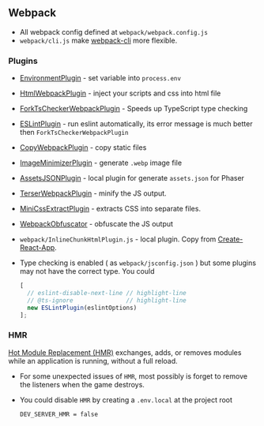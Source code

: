 ## Webpack <!-- {docsify-ignore-all} -->

- All webpack config defined at `webpack/webpack.config.js`
- `webpack/cli.js` make [webpack-cli](https://webpack.js.org/api/cli/) more flexible.

### Plugins

- [EnvironmentPlugin](https://webpack.js.org/plugins/environment-plugin/) - set variable into `process.env`
- [HtmlWebpackPlugin](https://github.com/jantimon/html-webpack-plugin) - inject your scripts and css into html file
- [ForkTsCheckerWebpackPlugin](https://github.com/TypeStrong/fork-ts-checker-webpack-plugin) - Speeds up TypeScript type checking
- [ESLintPlugin](https://github.com/webpack-contrib/eslint-webpack-plugin) - run eslint automatically, its error message is much better then `ForkTsCheckerWebpackPlugin`
- [CopyWebpackPlugin](https://webpack.js.org/plugins/copy-webpack-plugin/) - copy static files
- [ImageMinimizerPlugin](https://github.com/webpack-contrib/image-minimizer-webpack-plugin) - generate `.webp` image file
- [AssetsJSONPlugin](./assets.md) - local plugin for generate `assets.json` for Phaser
- [TerserWebpackPlugin](https://webpack.js.org/plugins/terser-webpack-plugin/) - minify the JS output.
- [MiniCssExtractPlugin](https://webpack.js.org/plugins/mini-css-extract-plugin/) - extracts CSS into separate files.
- [WebpackObfuscator](https://github.com/javascript-obfuscator/webpack-obfuscator) - obfuscate the JS output
- `webpack/InlineChunkHtmlPlugin.js` - local plugin. Copy from [Create-React-App](https://github.com/facebook/create-react-app/blob/master/packages/react-dev-utils/InlineChunkHtmlPlugin.js).
- Type checking is enabled ( as `webpack/jsconfig.json` ) but some plugins may not have the correct type. You could

  ```js file=webpack/webpack.config.js
  [
    // eslint-disable-next-line // highlight-line
    // @ts-ignore               // highlight-line
    new ESLintPlugin(eslintOptions)
  ];
  ```

### HMR

[Hot Module Replacement (HMR)](https://webpack.js.org/concepts/hot-module-replacement/) exchanges, adds, or removes modules while an application is running, without a full reload.

- For some unexpected issues of `HMR`, most possibly is forget to remove the listeners when the game destroys.

- You could disable `HMR` by creating a `.env.local` at the project root
  ```env file=.env.local
  DEV_SERVER_HMR = false
  ```
